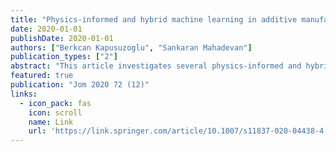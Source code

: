 ```yaml
---
title: "Physics-informed and hybrid machine learning in additive manufacturing: application to fused filament fabrication"
date: 2020-01-01
publishDate: 2020-01-01
authors: ["Berkcan Kapusuzoglu", "Sankaran Mahadevan"]
publication_types: ["2"]
abstract: "This article investigates several physics-informed and hybrid machine learning strategies that incorporate physics knowledge in experimental data-driven deep-learning models for predicting the bond quality and porosity of fused filament fabrication (FFF) parts.  Three types of strategies are explored to incorporate physics constraints and multi-physics FFF simulation results into a deep neural network (DNN), thus ensuring consistency with physical laws: (1) incorporate physics constraints within the loss function of the DNN,  (2) use physics model outputs as additional inputs to the DNN model, and (3) pre-train a DNN model with physics model input-output and then update it with experimental data. These strategies help to enforce a physically consistent relationship between bond quality and tensile strength, thus making porosity predictions physically meaningful. Eight different combinations of the above …"
featured: true
publication: "Jom 2020 72 (12)"
links:
  - icon_pack: fas
    icon: scroll
    name: Link
    url: 'https://link.springer.com/article/10.1007/s11837-020-04438-4'
---
```

